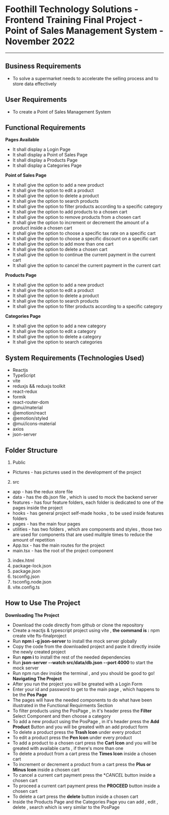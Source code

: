 # Foothill Technology Solutions - Frontend Training Final Project - Point of Sales Management System - November 2022

---

## Business Requirements
* To solve a supermarket needs to accelerate the selling process and to store data effectively

## User Requirements
* To create a Point of Sales Management System 

## Functional Requirements
**Pages Available**
* It shall display a Login Page
* It shall display a Point of Sales Page
* It shall display a Products Page
* It shall display a Categories Page

**Point of Sales Page**
* It shall give the option to add a new product
* It shall give the option to edit a product
* It shall give the option to delete a product
* It shall give the option to search products 
* It shall give the option to filter products according to a specific category
* It shall give the option to add products to a chosen cart
* It shall give the option to remove products from a chosen cart
* It shall give the option to increment or decrement the amount of a product inside a chosen cart
* It shall give the option to choose a specific tax rate on a specific cart
* It shall give the option to choose a specific discount on a specific cart
* It shall give the option to add more than one cart
* It shall give the option to delete a chosen cart
* It shall give the option to continue the current payment in the current cart
* It shall give the option to cancel the current payment in the current cart

**Products Page**
* It shall give the option to add a new product
* It shall give the option to edit a product
* It shall give the option to delete a product
* It shall give the option to search products 
* It shall give the option to filter products according to a specific category

**Categories Page**
* It shall give the option to add a new category
* It shall give the option to edit a category
* It shall give the option to delete a category
* It shall give the option to search categories

## System Requirements (Technologies Used)
* Reactjs
* TypeScript
* vite
* reduxjs && reduxjs toolkit
* react-redux
* formik
* react-router-dom
* @mui/material
* @emotion/react
* @emotion/styled
* @mui/icons-material
* axios
* json-server

## Folder Structure
1. Public
* Pictures - has pictures used in the development of the project
2. src
* app - has the redux store file
* data - has the db.json file , which is used to mock the backend server
* features - has four feature folders, each folder is dedicated to one of the pages inside the project
* hooks - has general project self-made hooks , to be used inside features folders
* pages - has the main four pages
* utilities - has two folders , which are components and styles , those two are used for components that are used mulitple times to reduce the amount of repetition
* App.tsx - has the main routes for the project
* main.tsx - has the root of the project component
3. index.html
4. package-lock.json
5. package.json
6. tsconfig.json
7. tsconfig.node.json
8. vite.config.ts


## How to Use The Project
**Downloading The Project**
* Download the code directly from github or clone the repository
* Create a reactjs & typescript project using vite , **the command is :** npm create vite fts-finalproject
* Run **npm i -g json-server** to install the mock server globally
* Copy the code from the downloaded project and paste it directly inside the newly created project
* Run **npm i** to install the rest of the needed dependencies
* Run **json-server --watch src/data/db.json --port 4000** to start the mock server
* Run npm run dev inside the terminal , and you should be good to go!
**Navigating The Project**
* After you run the project you will be greated with a Login Form
* Enter your id and password to get to the main page , which happens to be the **Pos Page**
* The pages will have the needed components to do what have been illustrated in the Functional Requirments Section
* To filter products using the PosPage , in it's header press the **Filter** Select Component and then choose a category
* To add a new product using the PosPage , in it's header press the **Add Product** Button and you will be greated with an add product form
* To delete a product press the **Trash Icon** under every product
* To edit a product press the **Pen Icon** under every product
* To add a product to a chosen cart press the **Cart Icon** and you will be greated with available carts , if there's more than one
* To delete a product from a cart press the **Times Icon** inside a chosen cart
* To increment or decrement a product from a cart press the **Plus or Minus Icon** inside a chosen cart
* To cancel a current cart payment press the **CANCEL* button inside a chosen cart
* To proceed a current cart payment press the **PROCEED** button inside a chosen cart
* To delete a cart press the **delete** button inside a chosen cart
* Inside the Products Page and the Categories Page you can add , edit , delete , search which is very similar to the PosPage
